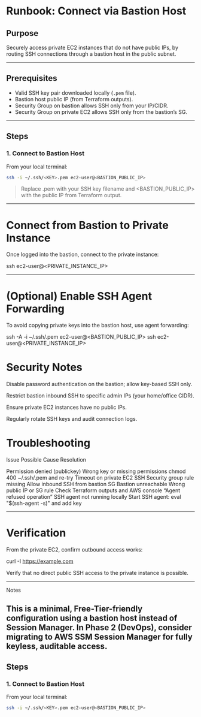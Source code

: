 <!--
Purpose:
- This runbook documents the correct and secure method to connect
  to private EC2 instances using a Bastion Host inside the VPC.
- All commands are verified for Amazon Linux 2.
-->

# Runbook: Connect via Bastion Host

## Purpose
Securely access private EC2 instances that do not have public IPs, by routing SSH connections through a bastion host in the public subnet.

---

## Prerequisites
<!-- Make sure the prerequisites below match your deployed environment -->
- Valid SSH key pair downloaded locally (`.pem` file).
- Bastion host public IP (from Terraform outputs).
- Security Group on bastion allows SSH only from your IP/CIDR.
- Security Group on private EC2 allows SSH only from the bastion’s SG.

---

## Steps

### 1. Connect to Bastion Host
From your local terminal:
```bash
ssh -i ~/.ssh/<KEY>.pem ec2-user@<BASTION_PUBLIC_IP>
```
> Replace <KEY>.pem with your SSH key filename and <BASTION_PUBLIC_IP> with the public IP from Terraform output.




---

# Connect from Bastion to Private Instance

Once logged into the bastion, connect to the private instance:

ssh ec2-user@<PRIVATE_INSTANCE_IP>


---

# (Optional) Enable SSH Agent Forwarding

To avoid copying private keys into the bastion host, use agent forwarding:

ssh -A -i ~/.ssh/<KEY>.pem ec2-user@<BASTION_PUBLIC_IP>
ssh ec2-user@<PRIVATE_INSTANCE_IP>

# Security Notes

Disable password authentication on the bastion; allow key-based SSH only.

Restrict bastion inbound SSH to specific admin IPs (your home/office CIDR).

Ensure private EC2 instances have no public IPs.

Regularly rotate SSH keys and audit connection logs.

# Troubleshooting

Issue	Possible Cause	Resolution

Permission denied (publickey)	Wrong key or missing permissions	chmod 400 ~/.ssh/<KEY>.pem and re-try
Timeout on private EC2 SSH	Security group rule missing	Allow inbound SSH from bastion SG
Bastion unreachable	Wrong public IP or SG rule	Check Terraform outputs and AWS console
“Agent refused operation”	SSH agent not running locally	Start SSH agent: eval "$(ssh-agent -s)" and add key


---

# Verification

From the private EC2, confirm outbound access works:


curl -I https://example.com

Verify that no direct public SSH access to the private instance is possible.



---

Notes

This is a minimal, Free-Tier-friendly configuration using a bastion host instead of Session Manager.
In Phase 2 (DevOps), consider migrating to AWS SSM Session Manager for fully keyless, auditable access.
---

## Steps

### 1. Connect to Bastion Host
From your local terminal:
```bash
ssh -i ~/.ssh/<KEY>.pem ec2-user@<BASTION_PUBLIC_IP>
